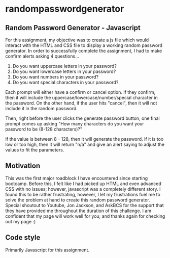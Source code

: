 # randompasswordgenerator

## Random Password Generator - Javascript
For this assignment, my objective was to create a js file which would interact with the HTML and CSS file to display a working random password generator.
In order to successfully complete the assignment, I had to make confirm alerts asking 4 questions...

  1. Do you want uppercase letters in your password?
  2. Do you want lowercase letters in your password?
  3. Do you want numbers in your password?
  4. Do you want special characters in your password?
  
  Each prompt will either have a confirm or cancel option. If they confirm, then it will include the uppercase/lowercase/number/special character in the password. On the other hand, if the user hits "cancel", then it will not include it in the random password.
  
  Then, right before the user clicks the generate password button, one final prompt comes up asking "How many characters do you want your password to be (8-128 characters)?"
  
  If the value is between 8 - 128, then it will generate the password. If it is too low or too high, then it will return "n/a" and give an alert saying to adjust the values to fit the parameters.
  
 ## Motivation
 This was the first major roadblock I have encountered since starting bootcamp. Before this, I felt like I had picked up HTML and even advanced CSS with no issues; however, javascript was a completely different story. I found this to be rather frustrating, however, I let my frustrations fuel me to solve the problem at hand to create this random password generator. Special shoutout to Youtube, Jon Jackson, and AskBCS for the support that they have provided me throughout the duration of this challenge. I am confident that my page will work well for you; and thanks again for checking out my page :)
 
 ## Code style
 Primarily Javascript for this assignment.
 
 
  
